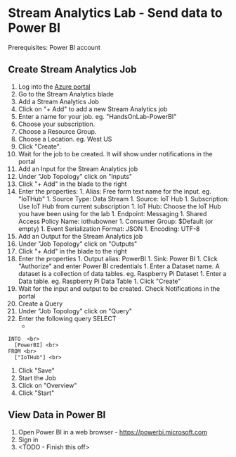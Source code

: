# Stream Analytics Lab - Send data to Power BI

Prerequisites: Power BI account

## Create Stream Analytics Job

1. Log into the [Azure portal](https://ms.portal.azure.com)
1. Go to the Stream Analytics blade
1. Add a Stream Analytics Job
  1. Click on "+ Add" to add a new Stream Analytics job
  1. Enter a name for your job.  eg. "HandsOnLab-PowerBI"
  1. Choose your subscription.
  1. Choose a Resource Group. 
  1. Choose a Location.  eg. West US
  1. Click "Create".
  1. Wait for the job to be created.  It will show under notifications in the portal
1. Add an Input for the Stream Analytics job
  1. Under "Job Topology" click on "Inputs"
  1. Click "+ Add" in the blade to the right
  1. Enter the properties:
    1. Alias: Free form text name for the input.  eg. "IoTHub"
    1. Source Type: Data Stream
    1. Source: IoT Hub
    1. Subscription: Use IoT Hub from current subscription
    1. IoT Hub: Choose the IoT Hub you have been using for the lab
    1. Endpoint: Messaging
    1. Shared Access Policy Name: iothubowner
    1. Consumer Group: $Default (or empty)
    1. Event Serialization Format: JSON
    1. Encoding: UTF-8
1. Add an Output for the Stream Analytics job
  1. Under "Job Topology" click on "Outputs"
  1. Click "+ Add" in the blade to the right
  1. Enter the properties
    1. Output alias: PowerBI
    1. Sink: Power BI
    1. Click "Authorize" and enter Power BI credentials
    1. Enter a Dataset name.  A dataset is a collection of data tables.  eg. Raspberry Pi Dataset
    1. Enter a Data table. eg. Raspberry Pi Data Table
    1. Click "Create"
1. Wait for the input and output to be created.  Check Notifications in the portal
1. Create a Query
  1. Under "Job Topology" click on "Query"
  1. Enter the following query
    SELECT <br>
      * <br>
    INTO  <br>
      [PowerBI] <br>
    FROM <br>
      ["IoTHub"] <br>
   1. Click "Save"
1. Start the Job
  1. Click on "Overview" 
  1. Click "Start"

## View Data in Power BI
1. Open Power BI in a web browser - https://powerbi.microsoft.com
1. Sign in
1. <TODO - Finish this off>
